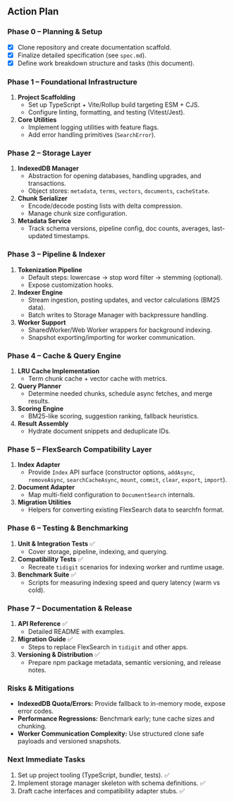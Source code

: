 ## Action Plan

### Phase 0 – Planning & Setup
- [x] Clone repository and create documentation scaffold.
- [x] Finalize detailed specification (see `spec.md`).
- [x] Define work breakdown structure and tasks (this document).

### Phase 1 – Foundational Infrastructure
1. **Project Scaffolding**
   - Set up TypeScript + Vite/Rollup build targeting ESM + CJS.
   - Configure linting, formatting, and testing (Vitest/Jest).
2. **Core Utilities**
   - Implement logging utilities with feature flags.
   - Add error handling primitives (`SearchError`).

### Phase 2 – Storage Layer
1. **IndexedDB Manager**
   - Abstraction for opening databases, handling upgrades, and transactions.
   - Object stores: `metadata`, `terms`, `vectors`, `documents`, `cacheState`.
2. **Chunk Serializer**
   - Encode/decode posting lists with delta compression.
   - Manage chunk size configuration.
3. **Metadata Service**
   - Track schema versions, pipeline config, doc counts, averages, last-updated timestamps.

### Phase 3 – Pipeline & Indexer
1. **Tokenization Pipeline**
   - Default steps: lowercase → stop word filter → stemming (optional).
   - Expose customization hooks.
2. **Indexer Engine**
   - Stream ingestion, posting updates, and vector calculations (BM25 data).
   - Batch writes to Storage Manager with backpressure handling.
3. **Worker Support**
   - SharedWorker/Web Worker wrappers for background indexing.
   - Snapshot exporting/importing for worker communication.

### Phase 4 – Cache & Query Engine
1. **LRU Cache Implementation**
   - Term chunk cache + vector cache with metrics.
2. **Query Planner**
   - Determine needed chunks, schedule async fetches, and merge results.
3. **Scoring Engine**
   - BM25-like scoring, suggestion ranking, fallback heuristics.
4. **Result Assembly**
   - Hydrate document snippets and deduplicate IDs.

### Phase 5 – FlexSearch Compatibility Layer
1. **Index Adapter**
   - Provide `Index` API surface (constructor options, `addAsync`, `removeAsync`, `searchCacheAsync`, `mount`, `commit`, `clear`, `export`, `import`).
2. **Document Adapter**
   - Map multi-field configuration to `DocumentSearch` internals.
3. **Migration Utilities**
   - Helpers for converting existing FlexSearch data to searchfn format.

### Phase 6 – Testing & Benchmarking
1. **Unit & Integration Tests** ✅
   - Cover storage, pipeline, indexing, and querying.
2. **Compatibility Tests** ✅
   - Recreate `tidigit` scenarios for indexing worker and runtime usage.
3. **Benchmark Suite** ✅
   - Scripts for measuring indexing speed and query latency (warm vs cold).

### Phase 7 – Documentation & Release
1. **API Reference** ✅
   - Detailed README with examples.
2. **Migration Guide** ✅
   - Steps to replace FlexSearch in `tidigit` and other apps.
3. **Versioning & Distribution** ✅
   - Prepare npm package metadata, semantic versioning, and release notes.

### Risks & Mitigations
- **IndexedDB Quota/Errors:** Provide fallback to in-memory mode, expose error codes.
- **Performance Regressions:** Benchmark early; tune cache sizes and chunking.
- **Worker Communication Complexity:** Use structured clone safe payloads and versioned snapshots.

### Next Immediate Tasks
1. Set up project tooling (TypeScript, bundler, tests). ✅
2. Implement storage manager skeleton with schema definitions. ✅
3. Draft cache interfaces and compatibility adapter stubs. ✅
